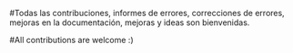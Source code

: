#Todas las contribuciones, informes de errores, correcciones de errores, mejoras en la documentación, mejoras y ideas son bienvenidas.

#All contributions are welcome :)
